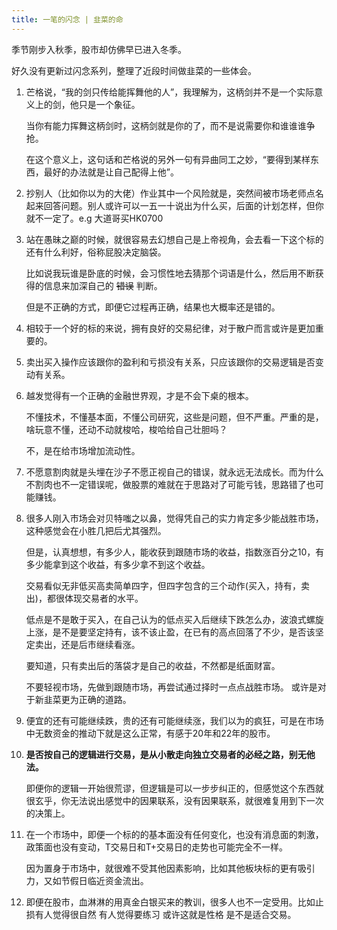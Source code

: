 ```yaml
---
title: 一笔的闪念 | 韭菜的命
---
```


季节刚步入秋季，股市却仿佛早已进入冬季。

好久没有更新过闪念系列，整理了近段时间做韭菜的一些体会。

1. 芒格说，“我的剑只传给能挥舞他的人”，我理解为，这柄剑并不是一个实际意义上的剑，他只是一个象征。

   当你有能力挥舞这柄剑时，这柄剑就是你的了，而不是说需要你和谁谁谁争抢。

   在这个意义上，这句话和芒格说的另外一句有异曲同工之妙，“要得到某样东西，最好的办法就是让自己配得上他”。

2. 抄别人（比如你以为的大佬）作业其中一个风险就是，突然间被市场老师点名起来回答问题。别人或许可以一五一十说出为什么买，后面的计划怎样，但你就不一定了。e.g 大道哥买HK0700

3. 站在愚昧之巅的时候，就很容易去幻想自己是上帝视角，会去看一下这个标的还有什么利好，俗称屁股决定脑袋。

   比如说我玩谁是卧底的时候，会习惯性地去猜那个词语是什么，然后用不断获得的信息来加深自己的 ~~错误~~ 判断。
   
   但是不正确的方式，即便它过程再正确，结果也大概率还是错的。

4. 相较于一个好的标的来说，拥有良好的交易纪律，对于散户而言或许是更加重要的。

5. 卖出买入操作应该跟你的盈利和亏损没有关系，只应该跟你的交易逻辑是否变动有关系。

6. 越发觉得有一个正确的金融世界观，才是不会下桌的根本。

   不懂技术，不懂基本面，不懂公司研究，这些是问题，但不严重。严重的是，啥玩意不懂，还动不动就梭哈，梭哈给自己壮胆吗？

   不，是在给市场增加流动性。

7. 不愿意割肉就是头埋在沙子不愿正视自己的错误，就永远无法成长。而为什么不割肉也不一定错误呢，做股票的难就在于思路对了可能亏钱，思路错了也可能赚钱。

8. 很多人刚入市场会对贝特嗤之以鼻，觉得凭自己的实力肯定多少能战胜市场，这种感觉会在小胜几把后尤其强烈。

   但是，认真想想，有多少人，能收获到跟随市场的收益，指数涨百分之10，有多少能拿到这个收益，有多少拿不到这个收益。

   交易看似无非低买高卖简单四字，但四字包含的三个动作(买入，持有，卖出)，都很体现交易者的水平。

   低点是不是敢于买入，在自己认为的低点买入后继续下跌怎么办，波浪式螺旋上涨，是不是要坚定持有，该不该止盈，在已有的高点回落了不少，是否该坚定卖出，还是后市继续看涨。

   要知道，只有卖出后的落袋才是自己的收益，不然都是纸面财富。

   不要轻视市场，先做到跟随市场，再尝试通过择时一点点战胜市场。 或许是对于新韭菜更为正确的道路。

9. 便宜的还有可能继续跌，贵的还有可能继续涨，我们以为的疯狂，可是在市场中无数资金的推动下就是这么正常，有感于20年和22年的股市。

10. **是否按自己的逻辑进行交易，是从小散走向独立交易者的必经之路，别无他法。** 

      即便你的逻辑一开始很荒谬，但逻辑是可以一步步纠正的，但感觉这个东西就很玄乎，你无法说出感觉中的因果联系，没有因果联系，就很难复用到下一次的决策上。

12. 在一个市场中，即便一个标的的基本面没有任何变化，也没有消息面的刺激，政策面也没有变动，T交易日和T+交易日的走势也可能完全不一样。

    因为置身于市场中，就很难不受其他因素影响，比如其他板块标的更有吸引力，又如节假日临近资金流出。

13. 即便在股市，血淋淋的用真金白银买来的教训，很多人也不一定受用。比如止损有人觉得很自然 有人觉得要练习 或许这就是性格 是不是适合交易。
